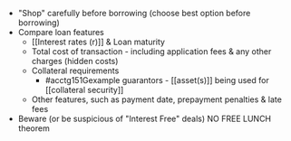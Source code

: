 - "Shop" carefully before borrowing (choose best option before borrowing)
- Compare loan features
	- [[Interest rates (r)]] & Loan maturity
	- Total cost of transaction - including application fees & any other charges (hidden costs)
	- Collateral requirements
		- #acctg151Gexample guarantors - [[asset(s)]] being used for [[collateral security]]
	- Other features, such as payment date, prepayment penalties & late fees
- Beware (or be suspicious of "Interest Free" deals) NO FREE LUNCH theorem